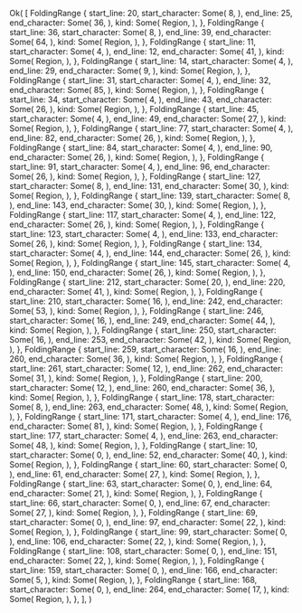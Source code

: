 Ok(
    [
        FoldingRange {
            start_line: 20,
            start_character: Some(
                8,
            ),
            end_line: 25,
            end_character: Some(
                36,
            ),
            kind: Some(
                Region,
            ),
        },
        FoldingRange {
            start_line: 36,
            start_character: Some(
                8,
            ),
            end_line: 39,
            end_character: Some(
                64,
            ),
            kind: Some(
                Region,
            ),
        },
        FoldingRange {
            start_line: 11,
            start_character: Some(
                4,
            ),
            end_line: 12,
            end_character: Some(
                41,
            ),
            kind: Some(
                Region,
            ),
        },
        FoldingRange {
            start_line: 14,
            start_character: Some(
                4,
            ),
            end_line: 29,
            end_character: Some(
                9,
            ),
            kind: Some(
                Region,
            ),
        },
        FoldingRange {
            start_line: 31,
            start_character: Some(
                4,
            ),
            end_line: 32,
            end_character: Some(
                85,
            ),
            kind: Some(
                Region,
            ),
        },
        FoldingRange {
            start_line: 34,
            start_character: Some(
                4,
            ),
            end_line: 43,
            end_character: Some(
                26,
            ),
            kind: Some(
                Region,
            ),
        },
        FoldingRange {
            start_line: 45,
            start_character: Some(
                4,
            ),
            end_line: 49,
            end_character: Some(
                27,
            ),
            kind: Some(
                Region,
            ),
        },
        FoldingRange {
            start_line: 77,
            start_character: Some(
                4,
            ),
            end_line: 82,
            end_character: Some(
                26,
            ),
            kind: Some(
                Region,
            ),
        },
        FoldingRange {
            start_line: 84,
            start_character: Some(
                4,
            ),
            end_line: 90,
            end_character: Some(
                26,
            ),
            kind: Some(
                Region,
            ),
        },
        FoldingRange {
            start_line: 91,
            start_character: Some(
                4,
            ),
            end_line: 96,
            end_character: Some(
                26,
            ),
            kind: Some(
                Region,
            ),
        },
        FoldingRange {
            start_line: 127,
            start_character: Some(
                8,
            ),
            end_line: 131,
            end_character: Some(
                30,
            ),
            kind: Some(
                Region,
            ),
        },
        FoldingRange {
            start_line: 139,
            start_character: Some(
                8,
            ),
            end_line: 143,
            end_character: Some(
                30,
            ),
            kind: Some(
                Region,
            ),
        },
        FoldingRange {
            start_line: 117,
            start_character: Some(
                4,
            ),
            end_line: 122,
            end_character: Some(
                26,
            ),
            kind: Some(
                Region,
            ),
        },
        FoldingRange {
            start_line: 123,
            start_character: Some(
                4,
            ),
            end_line: 133,
            end_character: Some(
                26,
            ),
            kind: Some(
                Region,
            ),
        },
        FoldingRange {
            start_line: 134,
            start_character: Some(
                4,
            ),
            end_line: 144,
            end_character: Some(
                26,
            ),
            kind: Some(
                Region,
            ),
        },
        FoldingRange {
            start_line: 145,
            start_character: Some(
                4,
            ),
            end_line: 150,
            end_character: Some(
                26,
            ),
            kind: Some(
                Region,
            ),
        },
        FoldingRange {
            start_line: 212,
            start_character: Some(
                20,
            ),
            end_line: 220,
            end_character: Some(
                41,
            ),
            kind: Some(
                Region,
            ),
        },
        FoldingRange {
            start_line: 210,
            start_character: Some(
                16,
            ),
            end_line: 242,
            end_character: Some(
                53,
            ),
            kind: Some(
                Region,
            ),
        },
        FoldingRange {
            start_line: 246,
            start_character: Some(
                16,
            ),
            end_line: 249,
            end_character: Some(
                44,
            ),
            kind: Some(
                Region,
            ),
        },
        FoldingRange {
            start_line: 250,
            start_character: Some(
                16,
            ),
            end_line: 253,
            end_character: Some(
                42,
            ),
            kind: Some(
                Region,
            ),
        },
        FoldingRange {
            start_line: 259,
            start_character: Some(
                16,
            ),
            end_line: 260,
            end_character: Some(
                36,
            ),
            kind: Some(
                Region,
            ),
        },
        FoldingRange {
            start_line: 261,
            start_character: Some(
                12,
            ),
            end_line: 262,
            end_character: Some(
                31,
            ),
            kind: Some(
                Region,
            ),
        },
        FoldingRange {
            start_line: 200,
            start_character: Some(
                12,
            ),
            end_line: 260,
            end_character: Some(
                36,
            ),
            kind: Some(
                Region,
            ),
        },
        FoldingRange {
            start_line: 178,
            start_character: Some(
                8,
            ),
            end_line: 263,
            end_character: Some(
                48,
            ),
            kind: Some(
                Region,
            ),
        },
        FoldingRange {
            start_line: 171,
            start_character: Some(
                4,
            ),
            end_line: 176,
            end_character: Some(
                81,
            ),
            kind: Some(
                Region,
            ),
        },
        FoldingRange {
            start_line: 177,
            start_character: Some(
                4,
            ),
            end_line: 263,
            end_character: Some(
                48,
            ),
            kind: Some(
                Region,
            ),
        },
        FoldingRange {
            start_line: 10,
            start_character: Some(
                0,
            ),
            end_line: 52,
            end_character: Some(
                40,
            ),
            kind: Some(
                Region,
            ),
        },
        FoldingRange {
            start_line: 60,
            start_character: Some(
                0,
            ),
            end_line: 61,
            end_character: Some(
                27,
            ),
            kind: Some(
                Region,
            ),
        },
        FoldingRange {
            start_line: 63,
            start_character: Some(
                0,
            ),
            end_line: 64,
            end_character: Some(
                21,
            ),
            kind: Some(
                Region,
            ),
        },
        FoldingRange {
            start_line: 66,
            start_character: Some(
                0,
            ),
            end_line: 67,
            end_character: Some(
                27,
            ),
            kind: Some(
                Region,
            ),
        },
        FoldingRange {
            start_line: 69,
            start_character: Some(
                0,
            ),
            end_line: 97,
            end_character: Some(
                22,
            ),
            kind: Some(
                Region,
            ),
        },
        FoldingRange {
            start_line: 99,
            start_character: Some(
                0,
            ),
            end_line: 106,
            end_character: Some(
                22,
            ),
            kind: Some(
                Region,
            ),
        },
        FoldingRange {
            start_line: 108,
            start_character: Some(
                0,
            ),
            end_line: 151,
            end_character: Some(
                22,
            ),
            kind: Some(
                Region,
            ),
        },
        FoldingRange {
            start_line: 159,
            start_character: Some(
                0,
            ),
            end_line: 166,
            end_character: Some(
                5,
            ),
            kind: Some(
                Region,
            ),
        },
        FoldingRange {
            start_line: 168,
            start_character: Some(
                0,
            ),
            end_line: 264,
            end_character: Some(
                17,
            ),
            kind: Some(
                Region,
            ),
        },
    ],
)